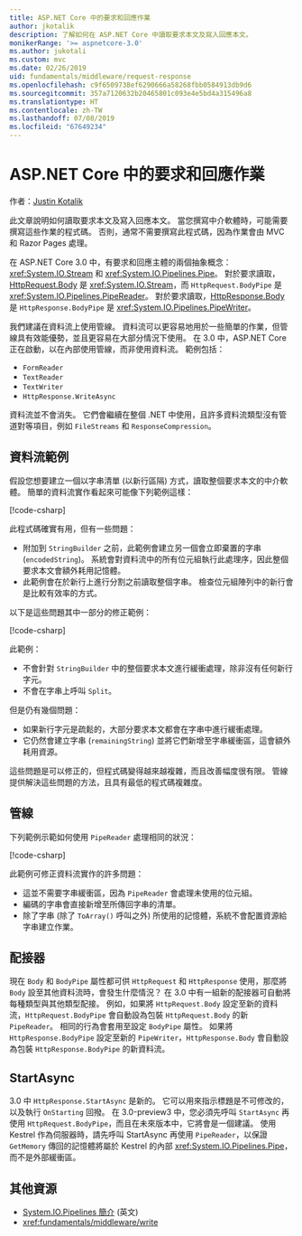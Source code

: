 ```yaml
---
title: ASP.NET Core 中的要求和回應作業
author: jkotalik
description: 了解如何在 ASP.NET Core 中讀取要求本文及寫入回應本文。
monikerRange: '>= aspnetcore-3.0'
ms.author: jukotali
ms.custom: mvc
ms.date: 02/26/2019
uid: fundamentals/middleware/request-response
ms.openlocfilehash: c9f6509738ef6290666a58268fbb0584913db9d6
ms.sourcegitcommit: 357a7120632b20465801c093e4e5bd4a315496a8
ms.translationtype: HT
ms.contentlocale: zh-TW
ms.lasthandoff: 07/08/2019
ms.locfileid: "67649234"
---
```

# <a name="request-and-response-operations-in-aspnet-core"></a>ASP.NET Core 中的要求和回應作業

作者：[Justin Kotalik](https://github.com/jkotalik)

此文章說明如何讀取要求本文及寫入回應本文。 當您撰寫中介軟體時，可能需要撰寫這些作業的程式碼。 否則，通常不需要撰寫此程式碼，因為作業會由 MVC 和 Razor Pages 處理。

在 ASP.NET Core 3.0 中，有要求和回應主體的兩個抽象概念：<xref:System.IO.Stream> 和 <xref:System.IO.Pipelines.Pipe>。 對於要求讀取，[HttpRequest.Body](xref:Microsoft.AspNetCore.Http.HttpRequest.Body) 是 <xref:System.IO.Stream>，而 `HttpRequest.BodyPipe` 是 <xref:System.IO.Pipelines.PipeReader>。 對於要求讀取，[HttpResponse.Body](xref:Microsoft.AspNetCore.Http.HttpResponse.Body) 是 `HttpResponse.BodyPipe` 是 <xref:System.IO.Pipelines.PipeWriter>。

我們建議在資料流上使用管線。 資料流可以更容易地用於一些簡單的作業，但管線具有效能優勢，並且更容易在大部分情況下使用。 在 3.0 中，ASP.NET Core 正在啟動，以在內部使用管線，而非使用資料流。 範例包括：

- `FormReader`
- `TextReader`
- `TextWriter`
- `HttpResponse.WriteAsync`

資料流並不會消失。 它們會繼續在整個 .NET 中使用，且許多資料流類型沒有管道對等項目，例如 `FileStreams` 和 `ResponseCompression`。

## <a name="stream-examples"></a>資料流範例

假設您想要建立一個以字串清單 (以新行區隔) 方式，讀取整個要求本文的中介軟體。 簡單的資料流實作看起來可能像下列範例這樣：

[!code-csharp[](request-response/samples/3.x/RequestResponseSample/Startup.cs?name=GetListOfStringsFromStream)]

此程式碼確實有用，但有一些問題：

- 附加到 `StringBuilder` 之前，此範例會建立另一個會立即棄置的字串 (`encodedString`)。 系統會對資料流中的所有位元組執行此處理序，因此整個要求本文會額外耗用記憶體。
- 此範例會在於新行上進行分割之前讀取整個字串。 檢查位元組陣列中的新行會是比較有效率的方式。

以下是這些問題其中一部分的修正範例：

[!code-csharp[](request-response/samples/3.x/RequestResponseSample/Startup.cs?name=GetListOfStringsFromStreamMoreEfficient)]

此範例：

- 不會針對 `StringBuilder` 中的整個要求本文進行緩衝處理，除非沒有任何新行字元。
- 不會在字串上呼叫 `Split`。

但是仍有幾個問題：

- 如果新行字元是疏鬆的，大部分要求本文都會在字串中進行緩衝處理。
- 它仍然會建立字串 (`remainingString`) 並將它們新增至字串緩衝區，這會額外耗用資源。

這些問題是可以修正的，但程式碼變得越來越複雜，而且改善幅度很有限。 管線提供解決這些問題的方法，且具有最低的程式碼複雜度。

## <a name="pipelines"></a>管線

下列範例示範如何使用 `PipeReader` 處理相同的狀況：

[!code-csharp[](request-response/samples/3.x/RequestResponseSample/Startup.cs?name=GetListOfStringFromPipe)]

此範例可修正資料流實作的許多問題：

- 這並不需要字串緩衝區，因為 `PipeReader` 會處理未使用的位元組。
- 編碼的字串會直接新增至所傳回字串的清單。
- 除了字串 (除了 `ToArray()` 呼叫之外) 所使用的記憶體，系統不會配置資源給字串建立作業。

## <a name="adapters"></a>配接器

現在 `Body` 和 `BodyPipe` 屬性都可供 `HttpRequest` 和 `HttpResponse` 使用，那麼將 `Body` 設至其他資料流時，會發生什麼情況？ 在 3.0 中有一組新的配接器可自動將每種類型與其他類型配接。 例如，如果將 `HttpRequest.Body` 設定至新的資料流，`HttpRequest.BodyPipe` 會自動設為包裝 `HttpRequest.Body` 的新 `PipeReader`。 相同的行為會套用至設定 `BodyPipe` 屬性。 如果將 `HttpResponse.BodyPipe` 設定至新的 `PipeWriter`，`HttpResponse.Body` 會自動設為包裝 `HttpResponse.BodyPipe` 的新資料流。

## <a name="startasync"></a>StartAsync

3\.0 中 `HttpResponse.StartAsync` 是新的。 它可以用來指示標題是不可修改的，以及執行 `OnStarting` 回撥。 在 3.0-preview3 中，您必須先呼叫 `StartAsync` 再使用 `HttpRequest.BodyPipe`，而且在未來版本中，它將會是一個建議。 使用 Kestrel 作為伺服器時，請先呼叫 StartAsync 再使用 `PipeReader`，以保證 `GetMemory` 傳回的記憶體將屬於 Kestrel 的內部 <xref:System.IO.Pipelines.Pipe>，而不是外部緩衝區。

## <a name="additional-resources"></a>其他資源

- [System.IO.Pipelines 簡介](https://devblogs.microsoft.com/dotnet/system-io-pipelines-high-performance-io-in-net/) \(英文\)
- <xref:fundamentals/middleware/write>

